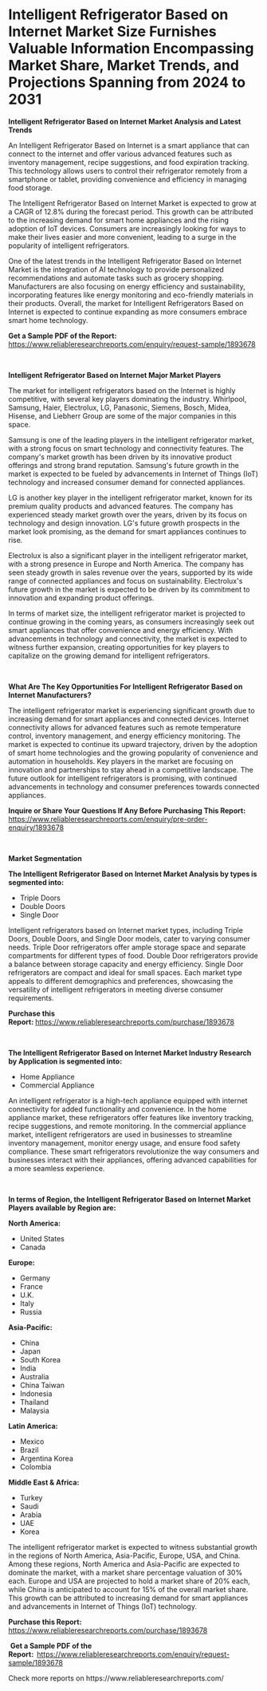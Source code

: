 <p><h1>Intelligent Refrigerator Based on Internet Market Size Furnishes Valuable Information Encompassing Market Share, Market Trends, and Projections Spanning from 2024 to 2031</h1></p><p><strong>Intelligent Refrigerator Based on Internet Market Analysis and Latest Trends</strong></p>
<p><p>An Intelligent Refrigerator Based on Internet is a smart appliance that can connect to the internet and offer various advanced features such as inventory management, recipe suggestions, and food expiration tracking. This technology allows users to control their refrigerator remotely from a smartphone or tablet, providing convenience and efficiency in managing food storage.</p><p>The Intelligent Refrigerator Based on Internet Market is expected to grow at a CAGR of 12.8% during the forecast period. This growth can be attributed to the increasing demand for smart home appliances and the rising adoption of IoT devices. Consumers are increasingly looking for ways to make their lives easier and more convenient, leading to a surge in the popularity of intelligent refrigerators.</p><p>One of the latest trends in the Intelligent Refrigerator Based on Internet Market is the integration of AI technology to provide personalized recommendations and automate tasks such as grocery shopping. Manufacturers are also focusing on energy efficiency and sustainability, incorporating features like energy monitoring and eco-friendly materials in their products. Overall, the market for Intelligent Refrigerators Based on Internet is expected to continue expanding as more consumers embrace smart home technology.</p></p>
<p><strong>Get a Sample PDF of the Report:&nbsp;</strong> <a href="https://www.reliableresearchreports.com/enquiry/request-sample/1893678">https://www.reliableresearchreports.com/enquiry/request-sample/1893678</a></p>
<p>&nbsp;</p>
<p><strong>Intelligent Refrigerator Based on Internet Major Market Players</strong></p>
<p><p>The market for intelligent refrigerators based on the Internet is highly competitive, with several key players dominating the industry. Whirlpool, Samsung, Haier, Electrolux, LG, Panasonic, Siemens, Bosch, Midea, Hisense, and Liebherr Group are some of the major companies in this space.</p><p>Samsung is one of the leading players in the intelligent refrigerator market, with a strong focus on smart technology and connectivity features. The company's market growth has been driven by its innovative product offerings and strong brand reputation. Samsung's future growth in the market is expected to be fueled by advancements in Internet of Things (IoT) technology and increased consumer demand for connected appliances.</p><p>LG is another key player in the intelligent refrigerator market, known for its premium quality products and advanced features. The company has experienced steady market growth over the years, driven by its focus on technology and design innovation. LG's future growth prospects in the market look promising, as the demand for smart appliances continues to rise.</p><p>Electrolux is also a significant player in the intelligent refrigerator market, with a strong presence in Europe and North America. The company has seen steady growth in sales revenue over the years, supported by its wide range of connected appliances and focus on sustainability. Electrolux's future growth in the market is expected to be driven by its commitment to innovation and expanding product offerings.</p><p>In terms of market size, the intelligent refrigerator market is projected to continue growing in the coming years, as consumers increasingly seek out smart appliances that offer convenience and energy efficiency. With advancements in technology and connectivity, the market is expected to witness further expansion, creating opportunities for key players to capitalize on the growing demand for intelligent refrigerators.</p></p>
<p>&nbsp;</p>
<p><strong>What Are The Key Opportunities For Intelligent Refrigerator Based on Internet Manufacturers?</strong></p>
<p><p>The intelligent refrigerator market is experiencing significant growth due to increasing demand for smart appliances and connected devices. Internet connectivity allows for advanced features such as remote temperature control, inventory management, and energy efficiency monitoring. The market is expected to continue its upward trajectory, driven by the adoption of smart home technologies and the growing popularity of convenience and automation in households. Key players in the market are focusing on innovation and partnerships to stay ahead in a competitive landscape. The future outlook for intelligent refrigerators is promising, with continued advancements in technology and consumer preferences towards connected appliances.</p></p>
<p><strong>Inquire or Share Your Questions If Any Before Purchasing This Report:</strong> <a href="https://www.reliableresearchreports.com/enquiry/pre-order-enquiry/1893678">https://www.reliableresearchreports.com/enquiry/pre-order-enquiry/1893678</a></p>
<p>&nbsp;</p>
<p><strong>Market Segmentation</strong></p>
<p><strong>The Intelligent Refrigerator Based on Internet Market Analysis by types is segmented into:</strong></p>
<p><ul><li>Triple Doors</li><li>Double Doors</li><li>Single Door</li></ul></p>
<p><p>Intelligent refrigerators based on Internet market types, including Triple Doors, Double Doors, and Single Door models, cater to varying consumer needs. Triple Door refrigerators offer ample storage space and separate compartments for different types of food. Double Door refrigerators provide a balance between storage capacity and energy efficiency. Single Door refrigerators are compact and ideal for small spaces. Each market type appeals to different demographics and preferences, showcasing the versatility of intelligent refrigerators in meeting diverse consumer requirements.</p></p>
<p><strong>Purchase this Report:&nbsp;</strong><a href="https://www.reliableresearchreports.com/purchase/1893678">https://www.reliableresearchreports.com/purchase/1893678</a></p>
<p>&nbsp;</p>
<p><strong>The Intelligent Refrigerator Based on Internet Market Industry Research by Application is segmented into:</strong></p>
<p><ul><li>Home Appliance</li><li>Commercial Appliance</li></ul></p>
<p><p>An intelligent refrigerator is a high-tech appliance equipped with internet connectivity for added functionality and convenience. In the home appliance market, these refrigerators offer features like inventory tracking, recipe suggestions, and remote monitoring. In the commercial appliance market, intelligent refrigerators are used in businesses to streamline inventory management, monitor energy usage, and ensure food safety compliance. These smart refrigerators revolutionize the way consumers and businesses interact with their appliances, offering advanced capabilities for a more seamless experience.</p></p>
<p>&nbsp;</p>
<p><strong>In terms of Region, the Intelligent Refrigerator Based on Internet Market Players available by Region are:</strong></p>
<p>
    <p> <strong> North America: </strong>
        <ul>
            <li>United States</li>
            <li>Canada</li>
        </ul>
        </p> 
    <p> <strong> Europe: </strong>
        <ul>
            <li>Germany</li>
            <li>France</li>
            <li>U.K.</li>
            <li>Italy</li>
            <li>Russia</li>
        </ul>
        </p> 
    <p> <strong> Asia-Pacific: </strong>
        <ul>
            <li>China</li>
            <li>Japan</li>
            <li>South Korea</li>
            <li>India</li>
            <li>Australia</li>
            <li>China Taiwan</li>
            <li>Indonesia</li>
            <li>Thailand</li>
            <li>Malaysia</li>
        </ul>
        </p> 
    <p> <strong> Latin America: </strong>
        <ul>
            <li>Mexico</li>
            <li>Brazil</li>
            <li>Argentina Korea</li>
            <li>Colombia</li>
        </ul>
        </p> 
    <p> <strong> Middle East & Africa: </strong>
        <ul>
            <li>Turkey</li>
            <li>Saudi</li>
            <li>Arabia</li>
            <li>UAE</li>
            <li>Korea</li>
        </ul>
    </p>
    </p>
<p><p>The intelligent refrigerator market is expected to witness substantial growth in the regions of North America, Asia-Pacific, Europe, USA, and China. Among these regions, North America and Asia-Pacific are expected to dominate the market, with a market share percentage valuation of 30% each. Europe and USA are projected to hold a market share of 20% each, while China is anticipated to account for 15% of the overall market share. This growth can be attributed to increasing demand for smart appliances and advancements in Internet of Things (IoT) technology.</p></p>
<p><strong>Purchase this Report: </strong><a href="https://www.reliableresearchreports.com/purchase/1893678">https://www.reliableresearchreports.com/purchase/1893678</a></p>
<p>&nbsp;<strong>Get a Sample PDF of the Report:&nbsp;&nbsp;</strong><a href="https://www.reliableresearchreports.com/enquiry/request-sample/1893678">https://www.reliableresearchreports.com/enquiry/request-sample/1893678</a></p>
<p><strong></strong></p>
<p>Check more reports on https://www.reliableresearchreports.com/</p>
